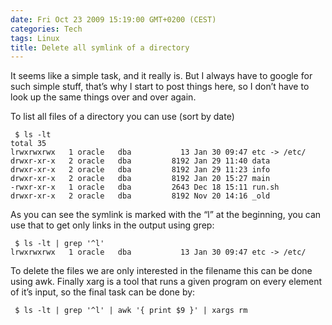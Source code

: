 ```yaml
---
date: Fri Oct 23 2009 15:19:00 GMT+0200 (CEST)
categories: Tech
tags: Linux
title: Delete all symlink of a directory
---
```



It seems like a simple task, and it really is. But I always have to
google for such simple stuff, that’s why I start to post things here, so
I don’t have to look up the same things over and over again.

To list all files of a directory you can use (sort by date)

     $ ls -lt
    total 35
    lrwxrwxrwx   1 oracle   dba           13 Jan 30 09:47 etc -> /etc/
    drwxr-xr-x   2 oracle   dba         8192 Jan 29 11:40 data
    drwxr-xr-x   2 oracle   dba         8192 Jan 29 11:23 info
    drwxr-xr-x   2 oracle   dba         8192 Jan 20 15:27 main
    -rwxr-xr-x   1 oracle   dba         2643 Dec 18 15:11 run.sh
    drwxr-xr-x   2 oracle   dba         8192 Nov 20 14:16 _old

As you can see the symlink is marked with the “l” at the beginning, you
can use that to get only links in the output using grep:

     $ ls -lt | grep '^l'
    lrwxrwxrwx   1 oracle   dba           13 Jan 30 09:47 etc -> /etc/

To delete the files we are only interested in the filename this can be
done using awk. Finally xarg is a tool that runs a given program on
every element of it’s input, so the final task can be done by:

     $ ls -lt | grep '^l' | awk '{ print $9 }' | xargs rm

